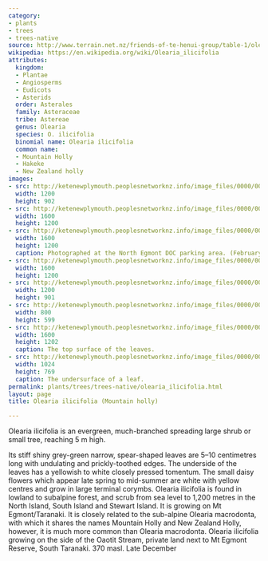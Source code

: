 ```yaml
---
category:
- plants
- trees
- trees-native
source: http://www.terrain.net.nz/friends-of-te-henui-group/table-1/olearia-ilicifolia-mountain-holly.html
wikipedia: https://en.wikipedia.org/wiki/Olearia_ilicifolia
attributes:
  kingdom:
  - Plantae
  - Angiosperms
  - Eudicots
  - Asterids
  order: Asterales
  family: Asteraceae
  tribe: Astereae
  genus: Olearia
  species: O. ilicifolia
  binomial name: Olearia ilicifolia
  common name:
  - Mountain Holly
  - Hakeke
  - New Zealand holly
images:
- src: http://ketenewplymouth.peoplesnetworknz.info/image_files/0000/0009/9708/Olearia_ilicifolia__Mountain_holly_.JPG
  width: 1200
  height: 902
- src: http://ketenewplymouth.peoplesnetworknz.info/image_files/0000/0009/9713/Olearia_ilicifolia__Mountain_holly_-001.JPG
  width: 1600
  height: 1200
- src: http://ketenewplymouth.peoplesnetworknz.info/image_files/0000/0005/0409/Olearia_ilicifolia__Mountain_holly_.JPG
  width: 1600
  height: 1200
  caption: Photographed at the North Egmont DOC parking area. (February)
- src: http://ketenewplymouth.peoplesnetworknz.info/image_files/0000/0005/0404/Olearia_ilicifolia__Mountain_holly_-005.JPG
  width: 1600
  height: 1200
- src: http://ketenewplymouth.peoplesnetworknz.info/image_files/0000/0003/5354/Olearia_ilicifolia__Hakeke.Mountain_holly.JPG
  width: 1200
  height: 901
- src: http://ketenewplymouth.peoplesnetworknz.info/image_files/0000/0003/5359/Olearia_ilicifolia__Hakeke.Mountain_holly-001.JPG
  width: 800
  height: 599
- src: http://ketenewplymouth.peoplesnetworknz.info/image_files/0000/0009/9718/Olearia_ilicifolia__Mountain_holly_-002.JPG
  width: 1600
  height: 1202
  caption: The top surface of the leaves.
- src: http://ketenewplymouth.peoplesnetworknz.info/image_files/0000/0003/5374/Olearia_ilicifolia__Hakeke.Mountain_holly.-3.JPG
  width: 1024
  height: 769
  caption: The undersurface of a leaf.
permalink: plants/trees/trees-native/olearia_ilicifolia.html
layout: page
title: Olearia ilicifolia (Mountain holly)

---
```

Olearia ilicifolia is an evergreen, much-branched spreading large shrub or small tree, reaching 5 m high. 

Its stiff shiny grey-green narrow, spear-shaped leaves are 5–10 centimetres long with undulating and prickly-toothed edges. The underside of the leaves has a yellowish to white closely pressed tomentum. 
The small daisy flowers which appear late spring to mid-summer are white with yellow centres and grow in large terminal corymbs. 
Olearia ilicifolia is found in lowland to subalpine forest, and scrub from sea level to 1,200 metres in the North Island, South Island and Stewart Island. It is growing on Mt Egmont/Taranaki.
It is closely related to the sub-alpine Olearia macrodonta, with which it shares the names Mountain Holly and New Zealand Holly, however, it is much more common than Olearia macrodonta. 
Olearia ilicifolia growing on the side of the Oaotit Stream, private land next to Mt Egmont Reserve, South Taranaki. 370 masl. Late December
